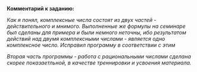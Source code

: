 **Комментарий к заданию:**

*Как я понял, комплексные числа состоят из двух частей - действительного и мнимого. Выполненные же формулы на семинаре был сделаны для примера и были немного неточны, ибо результатом действий над двумя комплексными числами - является одно комплексное число. Исправил программу в соответствии с этим*

*Вторая часть программы - работа с рациональными числами сделана скорее показаетльной, в качестве треннировки и усвоения материала.*